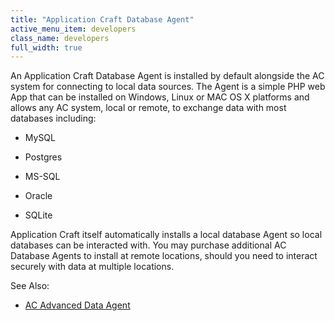 ```yaml
---
title: "Application Craft Database Agent"
active_menu_item: developers
class_name: developers
full_width: true
---
```



An Application Craft Database Agent is installed by default alongside the AC system for connecting to local data sources. The Agent is a simple PHP web App that can be installed on Windows, Linux or MAC OS X platforms and allows any AC system, local or remote, to exchange data with most databases including:

 - MySQL

 - Postgres

 - MS-SQL

 - Oracle

 - SQLite

Application Craft itself automatically installs a local database Agent so local databases can be interacted with. You may purchase additional AC Database Agents to install at remote locations, should you need to interact securely with data at multiple locations.

See Also:

 - [AC Advanced Data Agent](ac_data_agent.htm)

